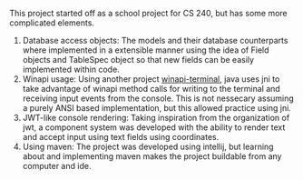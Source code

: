This project started off as a school project for CS 240, but has some more complicated elements. 
1. Database access objects: The models and their database counterparts where implemented in a extensible manner using the idea of Field objects and TableSpec object so that new fields can be easily implemented within code. 
2. Winapi usage: Using another project [winapi-terminal](bob), java uses jni to take advantage of winapi method calls for writing to the terminal and receiving input events from the console. This is not nessecary assuming a purely ANSI based implementation, but this allowed practice using jni.
3. JWT-like console rendering: Taking inspiration from the organization of jwt, a component system was developed with the ability to render text and accept input using text fields using coordinates.
4. Using maven: The project was developed using intellij, but learning about and implementing maven makes the project buildable from any computer and ide.
